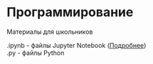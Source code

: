 # Программирование
Материалы для школьников

.ipynb - файлы Jupyter Notebook ([Подробнее](https://jupyter.org/install#jupyter-notebook))  
.py - файлы Python
